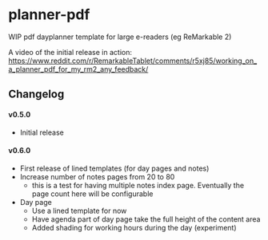 # planner-pdf

WIP pdf dayplanner template for large e-readers (eg ReMarkable 2)

A video of the initial release in action: https://www.reddit.com/r/RemarkableTablet/comments/r5xj85/working_on_a_planner_pdf_for_my_rm2_any_feedback/

## Changelog

#### v0.5.0
 - Initial release

#### v0.6.0
 - First release of lined templates (for day pages and notes)
 - Increase number of notes pages from 20 to 80
   - this is a test for having multiple notes index page. Eventually the page count here will be
     configurable
 - Day page
   - Use a lined template for now
   - Have agenda part of day page take the full height of the content area
   - Added shading for working hours during the day (experiment)
